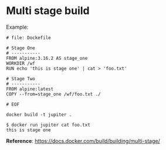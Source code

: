 # Multi stage build

Example: 

```
# file: Dockefile

# Stage One
# -----------
FROM alpine:3.16.2 AS stage_one
WORKDIR /wf
RUN echo 'this is stage one' | cat > 'foo.txt'

# Stage Two
# -----------
FROM alpine:latest
COPY --from=stage_one /wf/foo.txt ./

# EOF
```

```
docker build -t jupiter .
```

```
$ docker run jupiter cat foo.txt
this is stage one
```

**Reference**:
https://docs.docker.com/build/building/multi-stage/
